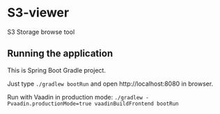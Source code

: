 # S3-viewer
S3 Storage browse tool

## Running the application

This is Spring Boot Gradle project.

Just type `./gradlew bootRun` and open http://localhost:8080 in browser.

Run with Vaadin in production mode: `./gradlew -Pvaadin.productionMode=true vaadinBuildFrontend bootRun`